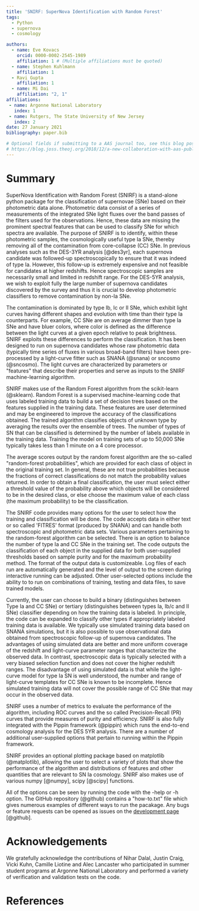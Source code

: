 ```yaml
---
title: 'SNIRF: SuperNova Identification with Random Forest'
tags:
  - Python
  - supernova
  - cosmology

authors:
  - name: Eve Kovacs
    orcid: 0000-0002-2545-1989
    affiliation: 1 # (Multiple affiliations must be quoted)
  - name: Stephen Kuhlmann
    affiliation: 1
  - Ravi Gupta
    affiliation: 1
  - name: Mi Dai
    affiliation: "2, 1"
affiliations:
 - name: Argonne National Laboratory
   index: 1
 - name: Rutgers, The State University of New Jersey
   index: 2
date: 27 January 2021
bibliography: paper.bib

# Optional fields if submitting to a AAS journal too, see this blog post:
# https://blog.joss.theoj.org/2018/12/a-new-collaboration-with-aas-publishing
---
```


# Summary

SuperNova Identification with Random Forest (SNIRF) is a stand-alone
python package for the classification of supernovae (SNe) based on their
photometric data alone. Photometric data consist of a series of measurements
of the integrated SNe light fluxes over the band passes of the filters used
for the observations. Hence, these data are missing the prominent spectral
features that can be used to classify SNe for which spectra are available.
The purpose of SNIRF is to identify, within these photometric samples, the
cosmologically useful type Ia SNe, thereby removing all of the
contamination from core-collapse (CC) SNe. In previous analyses
such as the DES-3YR analysis [@des3yr], each supernova candidate was
followed-up spectroscopically to ensure that it was indeed of type Ia.
However, this follow-up is extremely expensive and not feasible for
candidates at higher redshifts. Hence spectroscopic samples are
necessarily small and limited in redshift range.  For the DES-5YR
analysis, we wish to exploit fully the large number of supernova
candidates discovered by the survey and thus it is crucial to develop
photometric classifiers to remove contamination by non-Ia SNe.

The contamination is dominated by type Ib, Ic or II SNe, which
exhibit light curves having different shapes and evolution with time
than their type Ia counterparts. For example, CC SNe are on
average dimmer than type Ia SNe and have bluer colors, where
color is defined as the difference between the light curves at a given
epoch relative to peak brightness.  SNIRF exploits these differences
to perform the classification. It has been designed to run on
supernova candidates whose raw photometric data (typically time series
of fluxes in various broad-band filters) have been pre-processed by a
light-curve fitter such as SNANA (@snana) or sncosmo (@sncosmo). The
light curves are characterized by parameters or "features" that
describe their properties and serve as inputs to the SNIRF
machine-learning algorithm.

SNIRF makes use of the Random Forest algorithm from the scikit-learn
(@sklearn). Random Forest is a supervised machine-learning code that
uses labeled training data to build a set of decision trees based on
the features supplied in the training data. These features are user
determined and may be engineered to improve the accuracy of the
classifications obtained. The trained algorithm classifies objects of
unknown type by averaging the results over the ensemble of trees.  The
number of types of SN that can be classified is determined by the
number of labels available in the training data.  Training the model
on training sets of up to 50,000 SNe typically takes less than 1
minute on a 4 core processor.

The average scores output by the random forest algorithm are the
so-called "random-forest probabilities", which are provided for each
class of object in the original training set.  In general, these are
not true probabilities because the fractions of correct
classifications do not match the probability values returned. In order
to obtain a final classification, the user must select either a
threshold value of the probability above which objects will be
considered to be in the desired class, or else choose the maximum
value of each class (the maximum probability) to be the
classification.

The SNIRF code provides many options for the user to select how the
training and classification will be done. The code accepts data in
either text or so called 'FITRES' format (produced by SNANA) and can
handle both spectroscopic and photometric data sets.  Various
parameters pertaining to the random-forest algorithm can be selected.
There is an option to balance the number of type Ia and CC SNe in the
training set. The code outputs the classification of each object in
the supplied data for both user-supplied thresholds based on sample
purity and for the maximum probability method.  The format of the
output data is customizeable.  Log files of each run are automatically
generated and the level of output to the screen during interactive
running can be adjusted.  Other user-selected options include the
ability to to run on combinations of training, testing and data files,
to save trained models.

Currently, the user can choose to build a binary (distinguishes
between Type Ia and CC SNe) or tertiary (distinguishes between types
Ia, Ib/c and II SNe) classifier depending on how the training data is
labeled. In principle, the code can be expanded to classify other
types if appropriately labeled training data is available. We
typically use simulated training data based on SNANA simulations, but
it is also possible to use observational data obtained from
spectroscopic follow-up of supernova candidates. The advantages of
using simulated data are better and more uniform coverage of the
redshift and light-curve parameter ranges that characterize the
observed data. In contrast, spectroscopic data is typically selected
with a very biased selection function and does not cover the higher
redshift ranges. The disadvantage of using simulated data is that
while the light-curve model for type Ia SN is well understood, the
number and range of light-curve templates for CC SNe is known to be
incomplete. Hence simulated training data will not cover the possible
range of CC SNe that may occur in the observed data.

SNIRF uses a number of metrics to evaluate the performance of the
algorithm, including ROC curves and the so called Precision-Recall
(PR) curves that provide measures of purity and efficiency.
SNIRF is also fully integrated with the Pippin framework (@pippin) which
runs the end-to-end cosmology analysis for the DES 5YR analysis. There
are a number of additional user-supplied options that pertain to running within
the Pippin framework.

SNIRF provides an optional plotting package based on matplotlib
(@matplotlib), allowing the user to select a variety of plots that
show the performance of the algorithm and distributions of features
and other quantities that are relevant to SN Ia cosmology. SNIRF also
makes use of various numpy [@numpy], scipy [@scipy] functions.

All of the options can be seen by running the code with the -help or
-h option.  The GitHub repository (@github) contains a "how-to.txt"
file which gives numerous examples of different ways to run the
pacakage.  Any bugs or feature requests can be opened as issues on the
[development page](https://github.com/evevkovacs/ML-SN-Classifier) [@github].

# Acknowledgements
We gratefully acknowledge the contributions of Nihar Dalal, Justin
Craig, Vicki Kuhn, Camille Liotine and Alec Lancaster who participated
in summer student programs at Argonne National Laboratory and
performed a variety of verification and validation tests on the code.

# References